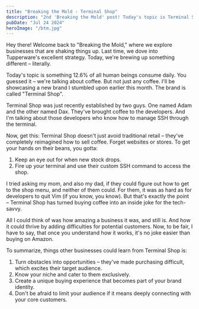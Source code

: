```yaml
---
title: "Breaking the Mold - Terminal Shop"
description: "2nd 'Breaking the Mold' post! Today's topic is Terminal Shop."
pubDate: "Jul 24 2024"
heroImage: "/btm.jpg"
---
```


Hey there! Welcome back to "Breaking the Mold," where we explore businesses that are shaking things up. Last time, we dove into Tupperware's excellent strategy. Today, we're brewing up something different – literally.

Today's topic is something 12.6% of all human beings consume daily. You guessed it – we're talking about coffee. But not just any coffee. I'll be showcasing a new brand I stumbled upon earlier this month. The brand is called "Terminal Shop".

Terminal Shop was just recently established by two guys. One named Adam and the other named Dax. They've brought coffee to the developers. And I'm talking about those developers who know how to manage SSH through the terminal.

Now, get this: Terminal Shop doesn't just avoid traditional retail – they've completely reimagined how to sell coffee. Forget websites or stores. To get your hands on their beans, you gotta:

1. Keep an eye out for when new stock drops.
2. Fire up your terminal and use their custom SSH command to access the shop.

I tried asking my mom, and also my dad, if they could figure out how to get to the shop menu, and neither of them could. For them, it was as hard as for developers to quit Vim (if you know, you know). But that's exactly the point – Terminal Shop has turned buying coffee into an inside joke for the tech-savvy.

All I could think of was how amazing a business it was, and still is. And how it could thrive by adding difficulties for potential customers. Now, to be fair, I have to say, that once you understand how it works, it's no joke easier than buying on Amazon.

To summarize, things other businesses could learn from Terminal Shop is:

1. Turn obstacles into opportunities – they've made purchasing difficult, which excites their target audience.
2. Know your niche and cater to them exclusively.
3. Create a unique buying experience that becomes part of your brand identity.
4. Don't be afraid to limit your audience if it means deeply connecting with your core customers.
